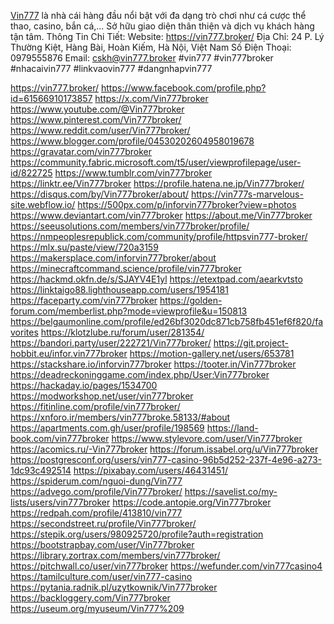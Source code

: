 <a href="https://vin777.broker/">Vin777</a> là nhà cái hàng đầu nổi bật với đa dạng trò chơi như cá cược thể thao, casino, bắn cá,... Sở hữu giao diện thân thiện và dịch vụ khách hàng tận tâm.
Thông Tin Chi Tiết:
Website: <a href="https://vin777.broker/">https://vin777.broker/</a>
Địa Chỉ: 24 P. Lý Thường Kiệt, Hàng Bài, Hoàn Kiếm, Hà Nội, Việt Nam
Số Điện Thoại: 0979555876
Email: cskh@vin777.broker
#vin777 #vin777broker #nhacaivin777 #linkvaovin777 #dangnhapvin777


<a href="https://vin777.broker/">https://vin777.broker/</a>
<a href="https://www.facebook.com/profile.php?id=61566910173857">https://www.facebook.com/profile.php?id=61566910173857</a>
<a href="https://x.com/Vin777broker">https://x.com/Vin777broker</a>
<a href="https://www.youtube.com/@Vin777broker">https://www.youtube.com/@Vin777broker</a>
<a href="https://www.pinterest.com/Vin777broker/">https://www.pinterest.com/Vin777broker/</a>
<a href="https://www.reddit.com/user/Vin777broker/">https://www.reddit.com/user/Vin777broker/</a>
<a href="https://www.blogger.com/profile/04530202604958019678">https://www.blogger.com/profile/04530202604958019678</a>
<a href="https://gravatar.com/vin777broker">https://gravatar.com/vin777broker</a>
<a href="https://community.fabric.microsoft.com/t5/user/viewprofilepage/user-id/822725">https://community.fabric.microsoft.com/t5/user/viewprofilepage/user-id/822725</a>
<a href="https://www.tumblr.com/vin777broker">https://www.tumblr.com/vin777broker</a>
<a href="https://linktr.ee/Vin777broker">https://linktr.ee/Vin777broker</a>
<a href="https://profile.hatena.ne.jp/Vin777broker/">https://profile.hatena.ne.jp/Vin777broker/</a>
<a href="https://disqus.com/by/Vin777broker/about/">https://disqus.com/by/Vin777broker/about/</a>
<a href="https://vin777s-marvelous-site.webflow.io/">https://vin777s-marvelous-site.webflow.io/</a>
<a href="https://500px.com/p/inforvin777broker?view=photos">https://500px.com/p/inforvin777broker?view=photos</a>
<a href="https://www.deviantart.com/vin777broker">https://www.deviantart.com/vin777broker</a>
<a href="https://about.me/Vin777broker">https://about.me/Vin777broker</a>
<a href="https://seeusolutions.com/members/vin777broker/profile/">https://seeusolutions.com/members/vin777broker/profile/</a>
<a href="https://nmpeoplesrepublick.com/community/profile/httpsvin777-broker/">https://nmpeoplesrepublick.com/community/profile/httpsvin777-broker/</a>
<a href="https://mlx.su/paste/view/720a3159">https://mlx.su/paste/view/720a3159</a>
<a href="https://makersplace.com/inforvin777broker/about">https://makersplace.com/inforvin777broker/about</a>
<a href="https://minecraftcommand.science/profile/vin777broker">https://minecraftcommand.science/profile/vin777broker</a>
<a href="https://hackmd.okfn.de/s/SJAYV4E1yl">https://hackmd.okfn.de/s/SJAYV4E1yl</a>
<a href="https://etextpad.com/aearkvtsto">https://etextpad.com/aearkvtsto</a>
<a href="https://linktaigo88.lighthouseapp.com/users/1954181">https://linktaigo88.lighthouseapp.com/users/1954181</a>
<a href="https://faceparty.com/vin777broker">https://faceparty.com/vin777broker</a>
<a href="https://golden-forum.com/memberlist.php?mode=viewprofile&u=150813">https://golden-forum.com/memberlist.php?mode=viewprofile&u=150813</a>
<a href="https://belgaumonline.com/profile/ed26bf3020dc871cb758fb451ef6f820/favorites">https://belgaumonline.com/profile/ed26bf3020dc871cb758fb451ef6f820/favorites</a>
<a href="https://klotzlube.ru/forum/user/281354/">https://klotzlube.ru/forum/user/281354/</a>
<a href="https://bandori.party/user/222721/Vin777broker/">https://bandori.party/user/222721/Vin777broker/</a>
<a href="https://git.project-hobbit.eu/infor.vin777broker">https://git.project-hobbit.eu/infor.vin777broker</a>
<a href="https://motion-gallery.net/users/653781">https://motion-gallery.net/users/653781</a>
<a href="https://stackshare.io/inforvin777broker">https://stackshare.io/inforvin777broker</a>
<a href="https://tooter.in/Vin777broker">https://tooter.in/Vin777broker</a>
<a href="https://deadreckoninggame.com/index.php/User:Vin777broker">https://deadreckoninggame.com/index.php/User:Vin777broker</a>
<a href="https://hackaday.io/pages/1534700">https://hackaday.io/pages/1534700</a>
<a href="https://modworkshop.net/user/vin777broker">https://modworkshop.net/user/vin777broker</a>
<a href="https://fitinline.com/profile/vin777broker/">https://fitinline.com/profile/vin777broker/</a>
<a href="https://xnforo.ir/members/vin777broke.58133/#about">https://xnforo.ir/members/vin777broke.58133/#about</a>
<a href="https://apartments.com.gh/user/profile/198569">https://apartments.com.gh/user/profile/198569</a>
<a href="https://land-book.com/vin777broker">https://land-book.com/vin777broker</a>
<a href="https://www.stylevore.com/user/Vin777broker">https://www.stylevore.com/user/Vin777broker</a>
<a href="https://acomics.ru/-Vin777broker">https://acomics.ru/-Vin777broker</a>
<a href="https://forum.issabel.org/u/Vin777broker">https://forum.issabel.org/u/Vin777broker</a>
<a href="https://postgresconf.org/users/vin777-casino-96b5d252-237f-4e96-a273-1dc93c492514">https://postgresconf.org/users/vin777-casino-96b5d252-237f-4e96-a273-1dc93c492514</a>
<a href="https://pixabay.com/users/46431451/">https://pixabay.com/users/46431451/</a>
<a href="https://spiderum.com/nguoi-dung/Vin777">https://spiderum.com/nguoi-dung/Vin777</a>
<a href="https://advego.com/profile/Vin777broker/">https://advego.com/profile/Vin777broker/</a>
<a href="https://savelist.co/my-lists/users/vin777broker">https://savelist.co/my-lists/users/vin777broker</a>
<a href="https://code.antopie.org/Vin777broker">https://code.antopie.org/Vin777broker</a>
<a href="https://redpah.com/profile/413810/vin777">https://redpah.com/profile/413810/vin777</a>
<a href="https://secondstreet.ru/profile/Vin777broker/">https://secondstreet.ru/profile/Vin777broker/</a>
<a href="https://stepik.org/users/980925720/profile?auth=registration">https://stepik.org/users/980925720/profile?auth=registration</a>
<a href="https://bootstrapbay.com/user/Vin777broker">https://bootstrapbay.com/user/Vin777broker</a>
<a href="https://library.zortrax.com/members/vin777broker/">https://library.zortrax.com/members/vin777broker/</a>
<a href="https://pitchwall.co/user/vin777broker">https://pitchwall.co/user/vin777broker</a>
<a href="https://wefunder.com/vin777casino4">https://wefunder.com/vin777casino4</a>
<a href="https://tamilculture.com/user/vin777-casino">https://tamilculture.com/user/vin777-casino</a>
<a href="https://pytania.radnik.pl/uzytkownik/Vin777broker">https://pytania.radnik.pl/uzytkownik/Vin777broker</a>
<a href="https://backloggery.com/Vin777broker">https://backloggery.com/Vin777broker</a>
<a href="https://useum.org/myuseum/Vin777%209">https://useum.org/myuseum/Vin777%209</a>